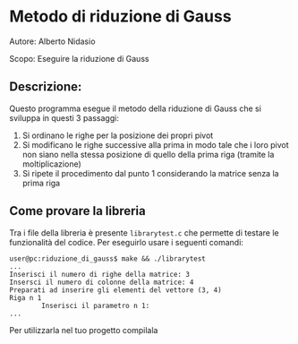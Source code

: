 # Metodo di riduzione di Gauss
Autore: Alberto Nidasio

Scopo: Eseguire la riduzione di Gauss
## Descrizione:
Questo programma esegue il metodo della riduzione di Gauss
che si sviluppa in questi 3 passaggi:
1. Si ordinano le righe per la posizione dei propri pivot
2. Si modificano le righe successive alla prima in modo tale che i loro pivot non siano nella stessa posizione di quello della prima riga (tramite la moltiplicazione)
3. Si ripete il procedimento dal punto 1 considerando la matrice senza la prima riga

## Come provare la libreria
Tra i file della libreria è presente ```librarytest.c``` che permette di testare le funzionalità del codice.
Per eseguirlo usare i seguenti comandi:
```console
user@pc:riduzione_di_gauss$ make && ./librarytest
...
Inserisci il numero di righe della matrice: 3
Insersci il numero di colonne della matrice: 4
Preparati ad inserire gli elementi del vettore (3, 4)
Riga n 1
        Inserisci il parametro n 1:
...
```
Per utilizzarla nel tuo progetto compilala 